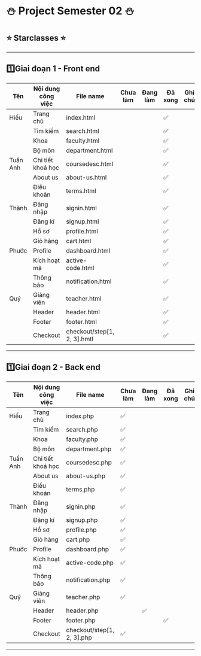 # ⛄ Project  Semester  02    ⛄
##  ⭐   Starclasses    ⭐  
---
 1️⃣Giai đoạn 1 - Front end
---
| Tên | Nội dung công việc | File name | Chưa làm |Đang làm | Đã xong |Ghi chú|
| -   | -                  | -         | -          | -|-| -|
| Hiếu| Trang chủ| index.html|  |  | ✅ | |
|  | Tìm kiếm| search.html|  |  | ✅ | |
|  | Khoa| faculty.html|  |  | ✅ | |
|  | Bộ môn| department.html|  |  | ✅ | |
| Tuấn Anh| Chi tiết khoá học| coursedesc.html|  |  | ✅ | |
| | About us| about-us.html|  |  |  ✅| |
| | Điều khoản| terms.html|  |  | ✅ | |
| Thành| Đăng nhập| signin.html|  |  | ✅ | |
| | Đăng kí| signup.html|  |  | ✅ | |
| | Hồ sơ| profile.html|  |  | ✅ | |
| | Giỏ hàng| cart.html|  |  | ✅ | |
| Phước| Profile| dashboard.html|  |  | ✅ | |
| | Kích hoạt mã| active-code.html|  |  | ✅ | |
| | Thông báo| notification.html|  |  | ✅ | |
|Quý|Giảng viên|teacher.html|  |  | ✅ | |
| |Header|header.html|  |  | ✅ | |
| |Footer|footer.html|  |  | ✅ | |
||Checkout|checkout/step[1, 2, 3].hmtl|  |  | ✅ | |
---
1️⃣Giai đoạn 2 - Back end
---
| Tên | Nội dung công việc | File name | Chưa làm |Đang làm | Đã xong |Ghi chú|
| -   | -                  | -         | -          | -|-| -|
| Hiếu| Trang chủ| index.php| ✅ |  |  | |
|  | Tìm kiếm| search.php| ✅ |  |  | |
|  | Khoa| faculty.php| ✅ |  |  | |
|  | Bộ môn| department.php| ✅ |  |  | |
| Tuấn Anh| Chi tiết khoá học| coursedesc.php| ✅ |  |  | |
| | About us| about-us.php| ✅ |  |  | |
| | Điều khoản| terms.php| ✅ |  |  | |
| Thành| Đăng nhập| signin.php| ✅ |  |  | |
| | Đăng kí| signup.php| ✅ |  |  | |
| | Hồ sơ| profile.php| ✅ |  |  | |
| | Giỏ hàng| cart.php| ✅ |  |  | |
| Phước| Profile| dashboard.php| ✅ |  |  | |
| | Kích hoạt mã| active-code.php| ✅ |  |  | |
| | Thông báo| notification.php| ✅ |  |  | |
|Quý|Giảng viên|teacher.php| ✅ |  |  | |
| |Header|header.php|  | ✅ |  | |
| |Footer|footer.php|  |  | ✅ | |
||Checkout|checkout/step[1, 2, 3].php| ✅ |  |  | |
---

